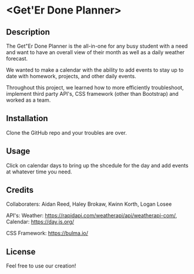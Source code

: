 # <Get'Er Done Planner>

## Description

The Get"Er Done Planner is the all-in-one for any busy student with a need and want to have an overall view of their month as well as a daily weather forecast.

We wanted to make a calendar with the ability to add events to stay up to date with homework, projects, and other daily events.

Throughout this project, we learned how to more efficiently troubleshoot, implement third party API's, CSS framework (other than Bootstrap) and worked as a team.

## Installation

Clone the GitHub repo and your troubles are over.

## Usage

Click on calendar days to bring up the shcedule for the day and add events at whatever time you need.


## Credits

Collaboraters: Aidan Reed, Haley Brokaw, Kwinn Korth, Logan Losee

API's: Weather:  https://rapidapi.com/weatherapi/api/weatherapi-com/, Calendar: https://day.js.org/ 

CSS Framework: https://bulma.io/

## License

Feel free to use our creation!
